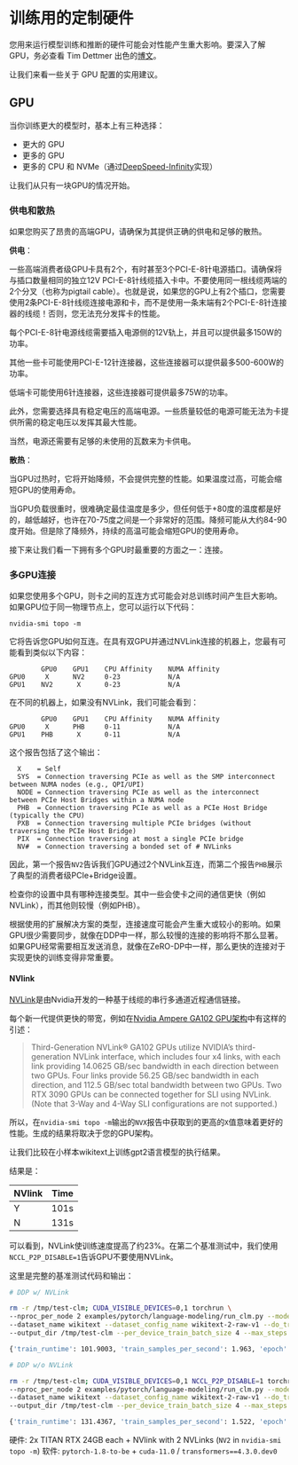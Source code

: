 <!---
Copyright 2022 The HuggingFace Team. All rights reserved.

Licensed under the Apache License, Version 2.0 (the "License");
you may not use this file except in compliance with the License.
You may obtain a copy of the License at

    http://www.apache.org/licenses/LICENSE-2.0

Unless required by applicable law or agreed to in writing, software
distributed under the License is distributed on an "AS IS" BASIS,
WITHOUT WARRANTIES OR CONDITIONS OF ANY KIND, either express or implied.
See the License for the specific language governing permissions and
limitations under the License.

⚠️ Note that this file is in Markdown but contain specific syntax for our doc-builder (similar to MDX) that may not be
rendered properly in your Markdown viewer.

-->


# 训练用的定制硬件

您用来运行模型训练和推断的硬件可能会对性能产生重大影响。要深入了解 GPU，务必查看 Tim Dettmer 出色的[博文](https://timdettmers.com/2020/09/07/which-gpu-for-deep-learning/)。

让我们来看一些关于 GPU 配置的实用建议。

## GPU
当你训练更大的模型时，基本上有三种选择：

- 更大的 GPU
- 更多的 GPU
- 更多的 CPU 和 NVMe（通过[DeepSpeed-Infinity](main_classes/deepspeed#nvme-support)实现）

让我们从只有一块GPU的情况开始。

### 供电和散热

如果您购买了昂贵的高端GPU，请确保为其提供正确的供电和足够的散热。

**供电**：

一些高端消费者级GPU卡具有2个，有时甚至3个PCI-E-8针电源插口。请确保将与插口数量相同的独立12V PCI-E-8针线缆插入卡中。不要使用同一根线缆两端的2个分叉（也称为pigtail cable）。也就是说，如果您的GPU上有2个插口，您需要使用2条PCI-E-8针线缆连接电源和卡，而不是使用一条末端有2个PCI-E-8针连接器的线缆！否则，您无法充分发挥卡的性能。

每个PCI-E-8针电源线缆需要插入电源侧的12V轨上，并且可以提供最多150W的功率。

其他一些卡可能使用PCI-E-12针连接器，这些连接器可以提供最多500-600W的功率。

低端卡可能使用6针连接器，这些连接器可提供最多75W的功率。

此外，您需要选择具有稳定电压的高端电源。一些质量较低的电源可能无法为卡提供所需的稳定电压以发挥其最大性能。

当然，电源还需要有足够的未使用的瓦数来为卡供电。

**散热**：

当GPU过热时，它将开始降频，不会提供完整的性能。如果温度过高，可能会缩短GPU的使用寿命。

当GPU负载很重时，很难确定最佳温度是多少，但任何低于+80度的温度都是好的，越低越好，也许在70-75度之间是一个非常好的范围。降频可能从大约84-90度开始。但是除了降频外，持续的高温可能会缩短GPU的使用寿命。

接下来让我们看一下拥有多个GPU时最重要的方面之一：连接。

### 多GPU连接

如果您使用多个GPU，则卡之间的互连方式可能会对总训练时间产生巨大影响。如果GPU位于同一物理节点上，您可以运行以下代码：

```
nvidia-smi topo -m
```

它将告诉您GPU如何互连。在具有双GPU并通过NVLink连接的机器上，您最有可能看到类似以下内容：

```
        GPU0    GPU1    CPU Affinity    NUMA Affinity
GPU0     X      NV2     0-23            N/A
GPU1    NV2      X      0-23            N/A
```

在不同的机器上，如果没有NVLink，我们可能会看到：
```
        GPU0    GPU1    CPU Affinity    NUMA Affinity
GPU0     X      PHB     0-11            N/A
GPU1    PHB      X      0-11            N/A
```

这个报告包括了这个输出：

```
  X    = Self
  SYS  = Connection traversing PCIe as well as the SMP interconnect between NUMA nodes (e.g., QPI/UPI)
  NODE = Connection traversing PCIe as well as the interconnect between PCIe Host Bridges within a NUMA node
  PHB  = Connection traversing PCIe as well as a PCIe Host Bridge (typically the CPU)
  PXB  = Connection traversing multiple PCIe bridges (without traversing the PCIe Host Bridge)
  PIX  = Connection traversing at most a single PCIe bridge
  NV#  = Connection traversing a bonded set of # NVLinks
```

因此，第一个报告`NV2`告诉我们GPU通过2个NVLink互连，而第二个报告`PHB`展示了典型的消费者级PCIe+Bridge设置。

检查你的设置中具有哪种连接类型。其中一些会使卡之间的通信更快（例如NVLink），而其他则较慢（例如PHB）。

根据使用的扩展解决方案的类型，连接速度可能会产生重大或较小的影响。如果GPU很少需要同步，就像在DDP中一样，那么较慢的连接的影响将不那么显著。如果GPU经常需要相互发送消息，就像在ZeRO-DP中一样，那么更快的连接对于实现更快的训练变得非常重要。


#### NVlink

[NVLink](https://en.wikipedia.org/wiki/NVLink)是由Nvidia开发的一种基于线缆的串行多通道近程通信链接。

每个新一代提供更快的带宽，例如在[Nvidia Ampere GA102 GPU架构](https://www.nvidia.com/content/dam/en-zz/Solutions/geforce/ampere/pdf/NVIDIA-ampere-GA102-GPU-Architecture-Whitepaper-V1.pdf)中有这样的引述：

> Third-Generation NVLink®
> GA102 GPUs utilize NVIDIA’s third-generation NVLink interface, which includes four x4 links,
> with each link providing 14.0625 GB/sec bandwidth in each direction between two GPUs. Four
> links provide 56.25 GB/sec bandwidth in each direction, and 112.5 GB/sec total bandwidth
> between two GPUs. Two RTX 3090 GPUs can be connected together for SLI using NVLink.
> (Note that 3-Way and 4-Way SLI configurations are not supported.)

所以，在`nvidia-smi topo -m`输出的`NVX`报告中获取到的更高的`X`值意味着更好的性能。生成的结果将取决于您的GPU架构。

让我们比较在小样本wikitext上训练gpt2语言模型的执行结果。

结果是：


| NVlink | Time |
| -----  | ---: |
| Y      | 101s |
| N      | 131s |


可以看到，NVLink使训练速度提高了约23%。在第二个基准测试中，我们使用`NCCL_P2P_DISABLE=1`告诉GPU不要使用NVLink。

这里是完整的基准测试代码和输出：

```bash
# DDP w/ NVLink

rm -r /tmp/test-clm; CUDA_VISIBLE_DEVICES=0,1 torchrun \
--nproc_per_node 2 examples/pytorch/language-modeling/run_clm.py --model_name_or_path gpt2 \
--dataset_name wikitext --dataset_config_name wikitext-2-raw-v1 --do_train \
--output_dir /tmp/test-clm --per_device_train_batch_size 4 --max_steps 200

{'train_runtime': 101.9003, 'train_samples_per_second': 1.963, 'epoch': 0.69}

# DDP w/o NVLink

rm -r /tmp/test-clm; CUDA_VISIBLE_DEVICES=0,1 NCCL_P2P_DISABLE=1 torchrun \
--nproc_per_node 2 examples/pytorch/language-modeling/run_clm.py --model_name_or_path gpt2 \
--dataset_name wikitext --dataset_config_name wikitext-2-raw-v1 --do_train
--output_dir /tmp/test-clm --per_device_train_batch_size 4 --max_steps 200

{'train_runtime': 131.4367, 'train_samples_per_second': 1.522, 'epoch': 0.69}
```

硬件: 2x TITAN RTX 24GB each + NVlink with 2 NVLinks (`NV2` in `nvidia-smi topo -m`)
软件: `pytorch-1.8-to-be` + `cuda-11.0` / `transformers==4.3.0.dev0`
